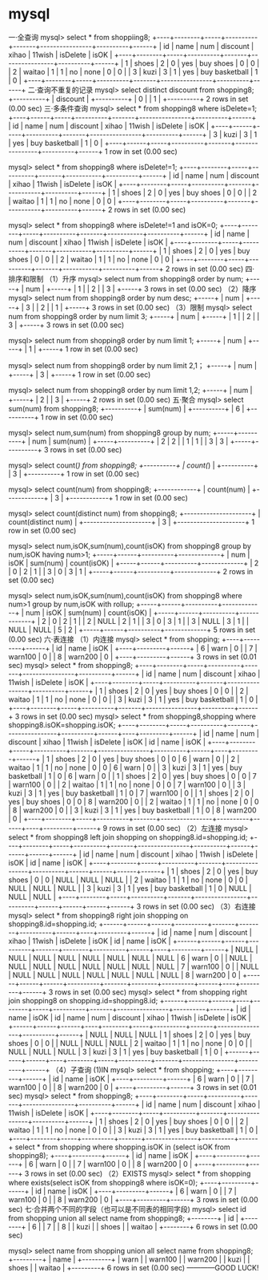 # mysql
一·全查询
mysql> select * from shoppiing8;
+----+--------+-----+----------+-------+----------------+----------+------+
| id | name   | num | discount | xihao | 11wish         | isDelete | isOK |
+----+--------+-----+----------+-------+----------------+----------+------+
|  1 | shoes  |   2 | 0        | yes   | buy shoes      |        0 |    0 |
|  2 | waitao |   1 | 1        | no    | none           |        0 |    0 |
|  3 | kuzi   |   3 | 1        | yes   | buy basketball |        1 |    0 |
+----+--------+-----+----------+-------+----------------+----------+------+
二·查询不重复的记录
mysql> select distinct discount from shopping8;
+----------+
| discount |
+----------+
| 0        |
| 1        |
+----------+
2 rows in set (0.00 sec)
三·多条件查询
mysql> select * from shopping8 where isDelete=1;
+----+------+-----+----------+-------+----------------+----------+------+
| id | name | num | discount | xihao | 11wish         | isDelete | isOK |
+----+------+-----+----------+-------+----------------+----------+------+
|  3 | kuzi |   3 | 1        | yes   | buy basketball |        1 |    0 |
+----+------+-----+----------+-------+----------------+----------+------+
1 row in set (0.00 sec)

mysql> select * from shopping8 where isDelete!=1;
+----+--------+-----+----------+-------+-----------+----------+------+
| id | name   | num | discount | xihao | 11wish    | isDelete | isOK |
+----+--------+-----+----------+-------+-----------+----------+------+
|  1 | shoes  |   2 | 0        | yes   | buy shoes |        0 |    0 |
|  2 | waitao |   1 | 1        | no    | none      |        0 |    0 |
+----+--------+-----+----------+-------+-----------+----------+------+
2 rows in set (0.00 sec)

mysql> select * from shopping8 where isDelete!=1 and isOK=0;
+----+--------+-----+----------+-------+-----------+----------+------+
| id | name   | num | discount | xihao | 11wish    | isDelete | isOK |
+----+--------+-----+----------+-------+-----------+----------+------+
|  1 | shoes  |   2 | 0        | yes   | buy shoes |        0 |    0 |
|  2 | waitao |   1 | 1        | no    | none      |        0 |    0 |
+----+--------+-----+----------+-------+-----------+----------+------+
2 rows in set (0.00 sec)
四·排序和限制
（1）升序
mysql> select num from shopping8 order by num;
+-----+
| num |
+-----+
|   1 |
|   2 |
|   3 |
+-----+
3 rows in set (0.00 sec)
（2）降序
mysql> select num from shopping8 order by num desc;
+-----+
| num |
+-----+
|   3 |
|   2 |
|   1 |
+-----+
3 rows in set (0.00 sec)
（3）限制
mysql> select num from shopping8 order by num limit 3;
+-----+
| num |
+-----+
|   1 |
|   2 |
|   3 |
+-----+
3 rows in set (0.00 sec)

mysql> select num from shopping8 order by num limit 1;
+-----+
| num |
+-----+
|   1 |
+-----+
1 row in set (0.00 sec)

mysql> select num from shopping8 order by num limit 2,1；
+-----+
| num |
+-----+
|   3 |
+-----+
1 row in set (0.00 sec)

mysql> select num from shopping8 order by num limit 1,2;
+-----+
| num |
+-----+
|   2 |
|   3 |
+-----+
2 rows in set (0.00 sec)
五·聚合
mysql> select sum(num) from shopping8;
+----------+
| sum(num) |
+----------+
|        6 |
+----------+
1 row in set (0.00 sec) 

mysql> select num,sum(num) from shopping8 group by num;
+-----+----------+
| num | sum(num) |
+-----+----------+
|   2 |        2 |
|   1 |        1 |
|   3 |        3 |
+-----+----------+
3 rows in set (0.00 sec)

mysql> select count(*) from shopping8;
+----------+
| count(*) |
+----------+
|        3 |
+----------+
1 row in set (0.00 sec)

mysql> select count(num) from shopping8;
+------------+
| count(num) |
+------------+
|          3 |
+------------+
1 row in set (0.00 sec)



mysql> select count(distinct num) from shopping8;
+---------------------+
| count(distinct num) |
+---------------------+
|                   3 |
+---------------------+
1 row in set (0.00 sec)

mysql> select num,isOK,sum(num),count(isOK) from shopping8 group by num,isOK having num>1;
+-----+------+----------+-------------+
| num | isOK | sum(num) | count(isOK) |
+-----+------+----------+-------------+
|   2 |    0 |        2 |           1 |
|   3 |    0 |        3 |           1 |
+-----+------+----------+-------------+
2 rows in set (0.00 sec)

mysql> select num,isOK,sum(num),count(isOK) from shopping8 where num>1 group by num,isOK with rollup;
+-----+------+----------+-------------+
| num | isOK | sum(num) | count(isOK) |
+-----+------+----------+-------------+
|   2 |    0 |        2 |           1 |
|   2 | NULL |        2 |           1 |
|   3 |    0 |        3 |           1 |
|   3 | NULL |        3 |           1 |
| NULL | NULL |        5 |           2 |
+-----+------+----------+-------------+
5 rows in set (0.00 sec)
六·表连接
（1）内连接
mysql> select * from shopping;
+----+---------+------+
| id | name    | isOK |
+----+---------+------+
|  6 | warn    |    0 |
|  7 | warn100 |    0 |
|  8 | warn200 |    0 |
+----+---------+------+
3 rows in set (0.01 sec)
mysql> select * from shopping8;
+----+--------+-----+----------+-------+----------------+----------+------+
| id | name   | num | discount | xihao | 11wish         | isDelete | isOK |
+----+--------+-----+----------+-------+----------------+----------+------+
|  1 | shoes  |   2 | 0        | yes   | buy shoes      |        0 |    0 |
|  2 | waitao |   1 | 1        | no    | none           |        0 |    0 |
|  3 | kuzi   |   3 | 1        | yes   | buy basketball |        1 |    0 |
+----+--------+-----+----------+-------+----------------+----------+------+
3 rows in set (0.00 sec)
mysql> select * from shopping8,shopping where shopping8.isOK=shopping.isOK;
+----+--------+-----+----------+-------+----------------+----------+------+----+---------+------+
| id | name   | num | discount | xihao | 11wish         | isDelete | isOK | id | name    | isOK |
+----+--------+-----+----------+-------+----------------+----------+------+----+---------+------+
|  1 | shoes  |   2 | 0        | yes   | buy shoes      |        0 |    0 |  6 | warn    |    0 |
|  2 | waitao |   1 | 1        | no    | none           |        0 |    0 |  6 | warn    |    0 |
|  3 | kuzi   |   3 | 1        | yes   | buy basketball |        1 |    0 |  6 | warn    |    0 |
|  1 | shoes  |   2 | 0        | yes   | buy shoes      |        0 |    0 |  7 | warn100 |    0 |
|  2 | waitao |   1 | 1        | no    | none           |        0 |    0 |  7 | warn100 |    0 |
|  3 | kuzi   |   3 | 1        | yes   | buy basketball |        1 |    0 |  7 | warn100 |    0 |
|  1 | shoes  |   2 | 0        | yes   | buy shoes      |        0 |    0 |  8 | warn200 |    0 |
|  2 | waitao |   1 | 1        | no    | none           |        0 |    0 |  8 | warn200 |    0 |
|  3 | kuzi   |   3 | 1        | yes   | buy basketball |        1 |    0 |  8 | warn200 |    0 |
+----+--------+-----+----------+-------+----------------+----------+------+----+---------+------+
9 rows in set (0.00 sec)
（2）左连接
mysql> select * from shopping8 left join shopping on shopping8.id=shopping.id;
+----+--------+-----+----------+-------+----------------+----------+------+------+------+------+
| id | name   | num | discount | xihao | 11wish         | isDelete | isOK | id   | name | isOK |
+----+--------+-----+----------+-------+----------------+----------+------+------+------+------+
|  1 | shoes  |   2 | 0        | yes   | buy shoes      |        0 |    0 | NULL | NULL | NULL |
|  2 | waitao |   1 | 1        | no    | none           |        0 |    0 | NULL | NULL | NULL |
|  3 | kuzi   |   3 | 1        | yes   | buy basketball |        1 |    0 | NULL | NULL | NULL |
+----+--------+-----+----------+-------+----------------+----------+------+------+------+------+
3 rows in set (0.00 sec)
（3）右连接
mysql> select * from shopping8 right join shopping on shopping8.id=shopping.id;
+------+------+------+----------+-------+--------+----------+------+----+---------+------+
| id   | name | num  | discount | xihao | 11wish | isDelete | isOK | id | name    | isOK |
+------+------+------+----------+-------+--------+----------+------+----+---------+------+
| NULL | NULL | NULL | NULL     | NULL  | NULL   |     NULL | NULL |  6 | warn    |    0 |
| NULL | NULL | NULL | NULL     | NULL  | NULL   |     NULL | NULL |  7 | warn100 |    0 |
| NULL | NULL | NULL | NULL     | NULL  | NULL   |     NULL | NULL |  8 | warn200 |    0 |
+------+------+------+----------+-------+--------+----------+------+----+---------+------+
3 rows in set (0.00 sec)
mysql> select * from shopping right join shopping8 on shopping.id=shopping8.id;
+------+------+------+----+--------+-----+----------+-------+----------------+----------+------+
| id   | name | isOK | id | name   | num | discount | xihao | 11wish         | isDelete | isOK |
+------+------+------+----+--------+-----+----------+-------+----------------+----------+------+
| NULL | NULL | NULL |  1 | shoes  |   2 | 0        | yes   | buy shoes      |        0 |    0 |
| NULL | NULL | NULL |  2 | waitao |   1 | 1        | no    | none           |        0 |    0 |
| NULL | NULL | NULL |  3 | kuzi   |   3 | 1        | yes   | buy basketball |        1 |    0 |
+------+------+------+----+--------+-----+----------+-------+----------------+----------+------+
（4）子查询
(1)IN
mysql> select * from shopping;
+----+---------+------+
| id | name    | isOK |
+----+---------+------+
|  6 | warn    |    0 |
|  7 | warn100 |    0 |
|  8 | warn200 |    0 |
+----+---------+------+
3 rows in set (0.01 sec)
mysql> select * from shopping8;
+----+--------+-----+----------+-------+----------------+----------+------+
| id | name   | num | discount | xihao | 11wish         | isDelete | isOK |
+----+--------+-----+----------+-------+----------------+----------+------+
|  1 | shoes  |   2 | 0        | yes   | buy shoes      |        0 |    0 |
|  2 | waitao |   1 | 1        | no    | none           |        0 |    0 |
|  3 | kuzi   |   3 | 1        | yes   | buy basketball |        1 |    0 |
+----+--------+-----+----------+-------+----------------+----------+------+
select * from shopping where shopping.isOK in (select isOK from shopping8);
+----+---------+------+
| id | name    | isOK |
+----+---------+------+
|  6 | warn    |    0 |
|  7 | warn100 |    0 |
|  8 | warn200 |    0 |
+----+---------+------+
3 rows in set (0.00 sec)
（2）EXISTS
mysql> select * from shopping where exists(select isOK from shopping8 where isOK=0);
+----+---------+------+
| id | name    | isOK |
+----+---------+------+
|  6 | warn    |    0 |
|  7 | warn100 |    0 |
|  8 | warn200 |    0 |
+----+---------+------+
3 rows in set (0.00 sec)
七·合并两个不同的字段（也可以是不同表的相同字段)
mysql> select id from shopping union all select name from shopping8;
+--------+
| id     |
+--------+
| 6      |
| 7      |
| 8      |
| kuzi   |
| shoes  |
| waitao |
+--------+
6 rows in set (0.00 sec)

mysql> select name from shopping union all select name from shopping8;
+---------+
| name    |
+---------+
| warn    |
| warn100 |
| warn200 |
| kuzi    |
| shoes   |
| waitao  |
+---------+
6 rows in set (0.00 sec)
   ————GOOD LUCK!
